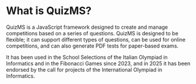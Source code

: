 # What is QuizMS?

QuizMS is a JavaScript framework designed to create and manage competitions based on a series of questions. QuizMS is designed to be flexible; it can support different types of questions, can be used for online competitions, and can also generate PDF tests for paper-based exams.

It has been used in the School Selections of the Italian Olympiad in Informatics and in the Fibonacci Games since 2023, and in 2025 it has been endorsed by the call for projects of the International Olympiad in Informatics.
